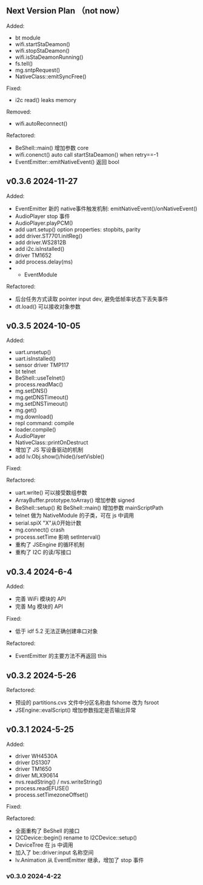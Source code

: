 ## Next Version Plan （not now）

Added: 

* bt module
* wifi.startStaDeamon()
* wifi.stopStaDeamon()
* wifi.isStaDeamonRunning()
* fs.tell()
* mg.sntpRequest()
* NativeClass::emitSyncFree()

Fixed:

* i2c read() leaks memory

Removed:

* wifi.autoReconnect()

Refactored:

* BeShell::main() 增加参数 core
* wifi.conenct()  auto call startStaDeamon() when retry==-1
* EventEmitter::emitNativeEvent() 返回 bool


## v0.3.6   2024-11-27

Added:

* EventEmitter 新的 native事件触发机制:  emitNativeEvent()/onNativeEvent()
* AudioPlayer stop 事件
* AudioPlayer.playPCM()
* add uart.setup() option properties: stopbits, parity
* add driver.ST7701.initReg()
* add driver.WS2812B
* add i2c.isInstalled()
* driver TM1652
* add process.delay(ms)
* + EventModule

Refactored:

* 后台任务方式读取 pointer input dev, 避免低帧率状态下丢失事件
* dt.load() 可以接收对象参数


## v0.3.5   2024-10-05

Added:

* uart.unsetup()
* uart.isInstalled()
* sensor driver TMP117
* bt telnet
* BeShell::useTelnet()
* process.readMac()
* mg.setDNS()
* mg.getDNSTimeout()
* mg.setDNSTimeout()
* mg.get()
* mg.download()
* repl command: compile
* loader.compile()
* AudioPlayer
* NativeClass::printOnDestruct
* 增加了 JS 写设备驱动的机制
* add lv.Obj.show()/hide()/setVisble()

Fixed:

Refactored:

* uart.write() 可以接受数组参数
* ArrayBuffer.prototype.toArray() 增加参数 signed
* BeShell::setup() 和 BeShell::main() 增加参数 mainScriptPath
* telnet 做为 NativeModule 的子类，可在 js 中调用
* serial.spiX "X"从0开始计数
* mg.connect() crash
* process.setTime 影响 setInterval()
* 重构了 JSEngine 的循环机制
* 重构了 I2C 的读/写接口

## v0.3.4   2024-6-4

Added:

* 完善 WiFi 模块的 API
* 完善 Mg 模块的 API

Fixed:

* 低于 idf 5.2 无法正确创建串口对象

Refactored:

* EventEmitter 的主要方法不再返回 this

## v0.3.2   2024-5-26

Refactored:

* 预设的 partitions.cvs 文件中分区名称由 fshome 改为 fsroot
* JSEngine::evalScript() 增加参数指定是否输出异常


## v0.3.1   2024-5-25

Added:
* driver WH4530A
* driver DS1307
* driver TM1650
* driver MLX90614
* nvs.readString() / nvs.writeString()
* process.readEFUSE()
* process.setTimezoneOffset()

Fixed:

Refactored:

* 全面重构了 BeShell 的接口
* I2CDevice::begin() rename to I2CDevice::setup()
* DeviceTree 在 js 中调用
* 加入了 be::driver:input 名称空间
* lv.Animation 从 EventEmitter 继承，增加了 stop 事件

### v0.3.0   2024-4-22